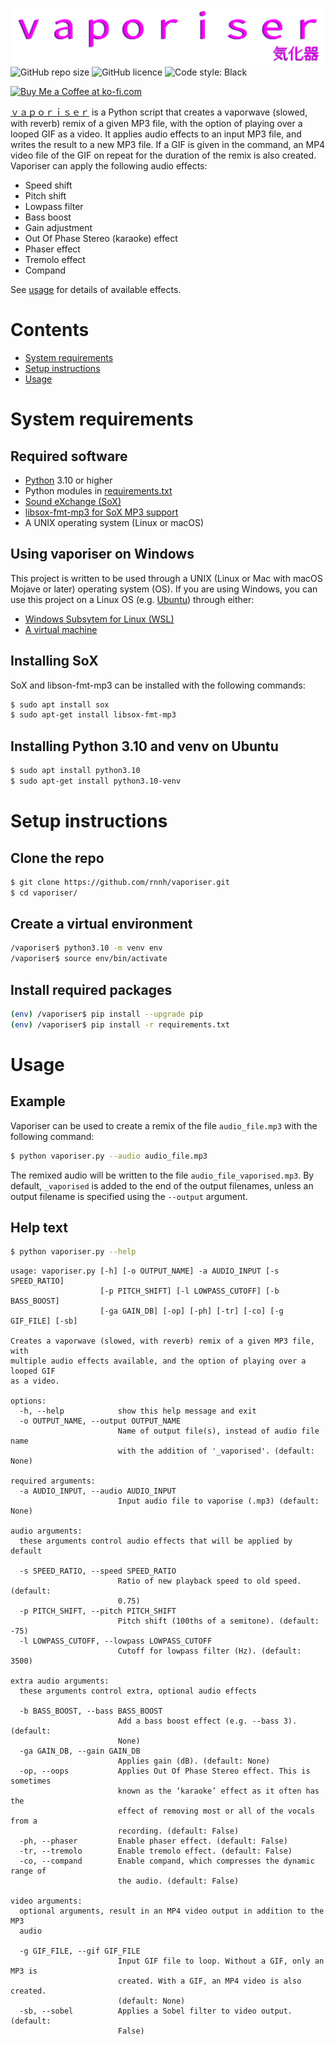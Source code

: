 ![vaporiser](assets/logo.svg)
![GitHub repo size](https://img.shields.io/github/repo-size/rnnh/vaporiser)
![GitHub licence](https://img.shields.io/github/license/rnnh/vaporiser)
![Code style: Black](https://img.shields.io/badge/code%20style-black-black)

<a href='https://ko-fi.com/rnn_h' target='_blank'><img height='30' style='border:0px;height:38px;' src='https://az743702.vo.msecnd.net/cdn/kofi3.png?v=0' border='0' alt='Buy Me a Coffee at ko-fi.com' />

[ｖａｐｏｒｉｓｅｒ](https://github.com/rnnh/vaporiser) is a Python script that creates a vaporwave (slowed, with reverb) remix of a given MP3 file, with the option of playing over a looped GIF as a video.
It applies audio effects to an input MP3 file, and writes the result to a new MP3 file.
If a GIF is given in the command, an MP4 video file of the GIF on repeat for the duration of the remix is also created.
Vaporiser can apply the following audio effects:

- Speed shift
- Pitch shift
- Lowpass filter
- Bass boost
- Gain adjustment
- Out Of Phase Stereo (karaoke) effect
- Phaser effect
- Tremolo effect
- Compand

See [usage](#usage) for details of available effects.

# Contents

- [System requirements](#system-requirements)
- [Setup instructions](#setup-instructions)
- [Usage](#usage)

# System requirements

## Required software

- [Python](https://www.python.org/) 3.10 or higher
- Python modules in [requirements.txt](requirements.txt)
- [Sound eXchange (SoX)](http://sox.sourceforge.net/)
- [libsox-fmt-mp3 for SoX MP3 support](https://pkgs.org/download/libsox-fmt-mp3)
- A UNIX operating system (Linux or macOS)

## Using vaporiser on Windows

This project is written to be used through a UNIX (Linux or Mac with macOS Mojave or later) operating system (OS).
If you are using Windows, you can use this project on a Linux OS (e.g. [Ubuntu](https://ubuntu.com/)) through either:

- [Windows Subsytem for Linux (WSL)](https://docs.microsoft.com/en-us/windows/wsl/about)
- [A virtual machine](https://ubuntu.com/tutorials/how-to-run-ubuntu-desktop-on-a-virtual-machine-using-virtualbox)

## Installing SoX

SoX and libson-fmt-mp3 can be installed with the following commands:

```bash
$ sudo apt install sox
$ sudo apt-get install libsox-fmt-mp3
```

## Installing Python 3.10 and venv on Ubuntu

```bash
$ sudo apt install python3.10
$ sudo apt-get install python3.10-venv
```

# Setup instructions

## Clone the repo

```bash
$ git clone https://github.com/rnnh/vaporiser.git
$ cd vaporiser/
```

## Create a virtual environment

```bash
/vaporiser$ python3.10 -m venv env
/vaporiser$ source env/bin/activate
```

## Install required packages

```bash
(env) /vaporiser$ pip install --upgrade pip
(env) /vaporiser$ pip install -r requirements.txt
```

# Usage

## Example

Vaporiser can be used to create a remix of the file `audio_file.mp3` with the following command:

```bash
$ python vaporiser.py --audio audio_file.mp3
```

The remixed audio will be written to the file `audio_file_vaporised.mp3`.
By default, `_vaporised` is added to the end of the output filenames, unless an output filename is specified using the `--output` argument.

## Help text

```bash
$ python vaporiser.py --help
```

```
usage: vaporiser.py [-h] [-o OUTPUT_NAME] -a AUDIO_INPUT [-s SPEED_RATIO]
                    [-p PITCH_SHIFT] [-l LOWPASS_CUTOFF] [-b BASS_BOOST]
                    [-ga GAIN_DB] [-op] [-ph] [-tr] [-co] [-g GIF_FILE] [-sb]

Creates a vaporwave (slowed, with reverb) remix of a given MP3 file, with
multiple audio effects available, and the option of playing over a looped GIF
as a video.

options:
  -h, --help            show this help message and exit
  -o OUTPUT_NAME, --output OUTPUT_NAME
                        Name of output file(s), instead of audio file name
                        with the addition of '_vaporised'. (default: None)

required arguments:
  -a AUDIO_INPUT, --audio AUDIO_INPUT
                        Input audio file to vaporise (.mp3) (default: None)

audio arguments:
  these arguments control audio effects that will be applied by default

  -s SPEED_RATIO, --speed SPEED_RATIO
                        Ratio of new playback speed to old speed. (default:
                        0.75)
  -p PITCH_SHIFT, --pitch PITCH_SHIFT
                        Pitch shift (100ths of a semitone). (default: -75)
  -l LOWPASS_CUTOFF, --lowpass LOWPASS_CUTOFF
                        Cutoff for lowpass filter (Hz). (default: 3500)

extra audio arguments:
  these arguments control extra, optional audio effects

  -b BASS_BOOST, --bass BASS_BOOST
                        Add a bass boost effect (e.g. --bass 3). (default:
                        None)
  -ga GAIN_DB, --gain GAIN_DB
                        Applies gain (dB). (default: None)
  -op, --oops           Applies Out Of Phase Stereo effect. This is sometimes
                        known as the ‘karaoke’ effect as it often has the
                        effect of removing most or all of the vocals from a
                        recording. (default: False)
  -ph, --phaser         Enable phaser effect. (default: False)
  -tr, --tremolo        Enable tremolo effect. (default: False)
  -co, --compand        Enable compand, which compresses the dynamic range of
                        the audio. (default: False)

video arguments:
  optional arguments, result in an MP4 video output in addition to the MP3
  audio

  -g GIF_FILE, --gif GIF_FILE
                        Input GIF file to loop. Without a GIF, only an MP3 is
                        created. With a GIF, an MP4 video is also created.
                        (default: None)
  -sb, --sobel          Applies a Sobel filter to video output. (default:
                        False)
```
